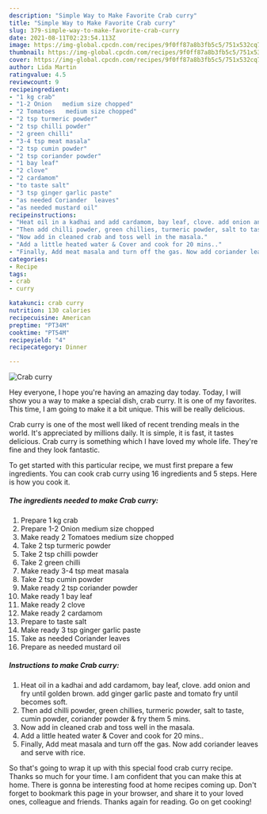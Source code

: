 ```yaml
---
description: "Simple Way to Make Favorite Crab curry"
title: "Simple Way to Make Favorite Crab curry"
slug: 379-simple-way-to-make-favorite-crab-curry
date: 2021-08-11T02:23:54.113Z
image: https://img-global.cpcdn.com/recipes/9f0ff87a8b3fb5c5/751x532cq70/crab-curry-recipe-main-photo.jpg
thumbnail: https://img-global.cpcdn.com/recipes/9f0ff87a8b3fb5c5/751x532cq70/crab-curry-recipe-main-photo.jpg
cover: https://img-global.cpcdn.com/recipes/9f0ff87a8b3fb5c5/751x532cq70/crab-curry-recipe-main-photo.jpg
author: Lida Martin
ratingvalue: 4.5
reviewcount: 9
recipeingredient:
- "1 kg crab"
- "1-2 Onion   medium size chopped"
- "2 Tomatoes   medium size chopped"
- "2 tsp turmeric powder"
- "2 tsp chilli powder"
- "2 green chilli"
- "3-4 tsp meat masala"
- "2 tsp cumin powder"
- "2 tsp coriander powder"
- "1 bay leaf"
- "2 clove"
- "2 cardamom"
- "to taste salt"
- "3 tsp ginger garlic paste"
- "as needed Coriander  leaves"
- "as needed mustard oil"
recipeinstructions:
- "Heat oil in a kadhai and add cardamom, bay leaf, clove. add onion and fry until golden brown. add ginger garlic paste and tomato fry until becomes soft."
- "Then add chilli powder, green chillies, turmeric powder, salt to taste, cumin powder, coriander powder & fry them 5 mins."
- "Now add in cleaned crab and toss well in the masala."
- "Add a little heated water & Cover and cook for 20 mins.."
- "Finally, Add meat masala and turn off the gas. Now add coriander leaves and serve with rice."
categories:
- Recipe
tags:
- crab
- curry

katakunci: crab curry 
nutrition: 130 calories
recipecuisine: American
preptime: "PT34M"
cooktime: "PT54M"
recipeyield: "4"
recipecategory: Dinner

---
```



![Crab curry](https://img-global.cpcdn.com/recipes/9f0ff87a8b3fb5c5/751x532cq70/crab-curry-recipe-main-photo.jpg)

Hey everyone, I hope you're having an amazing day today. Today, I will show you a way to make a special dish, crab curry. It is one of my favorites. This time, I am going to make it a bit unique. This will be really delicious.



Crab curry is one of the most well liked of recent trending meals in the world. It's appreciated by millions daily. It is simple, it is fast, it tastes delicious. Crab curry is something which I have loved my whole life. They're fine and they look fantastic.


To get started with this particular recipe, we must first prepare a few ingredients. You can cook crab curry using 16 ingredients and 5 steps. Here is how you cook it.

<!--inarticleads1-->

##### The ingredients needed to make Crab curry:

1. Prepare 1 kg crab
1. Prepare 1-2 Onion   medium size chopped
1. Make ready 2 Tomatoes   medium size chopped
1. Take 2 tsp turmeric powder
1. Take 2 tsp chilli powder
1. Take 2 green chilli
1. Make ready 3-4 tsp meat masala
1. Take 2 tsp cumin powder
1. Make ready 2 tsp coriander powder
1. Make ready 1 bay leaf
1. Make ready 2 clove
1. Make ready 2 cardamom
1. Prepare to taste salt
1. Make ready 3 tsp ginger garlic paste
1. Take as needed Coriander  leaves
1. Prepare as needed mustard oil




<!--inarticleads2-->

##### Instructions to make Crab curry:

1. Heat oil in a kadhai and add cardamom, bay leaf, clove. add onion and fry until golden brown. add ginger garlic paste and tomato fry until becomes soft.
1. Then add chilli powder, green chillies, turmeric powder, salt to taste, cumin powder, coriander powder & fry them 5 mins.
1. Now add in cleaned crab and toss well in the masala.
1. Add a little heated water & Cover and cook for 20 mins..
1. Finally, Add meat masala and turn off the gas. Now add coriander leaves and serve with rice.




So that's going to wrap it up with this special food crab curry recipe. Thanks so much for your time. I am confident that you can make this at home. There is gonna be interesting food at home recipes coming up. Don't forget to bookmark this page in your browser, and share it to your loved ones, colleague and friends. Thanks again for reading. Go on get cooking!
